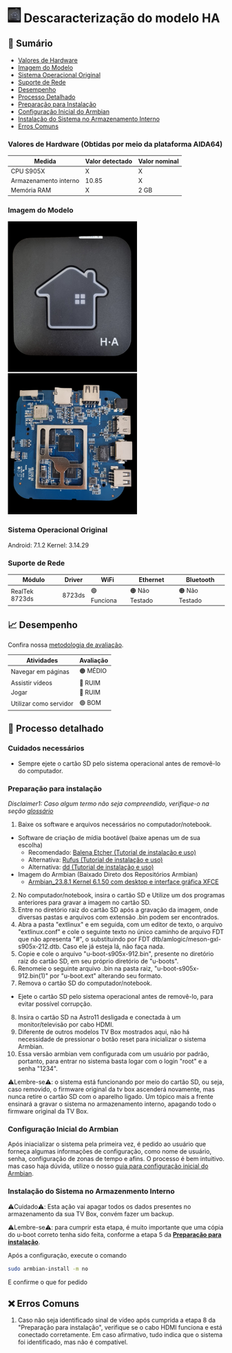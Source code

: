 # <img src="https://github.com/fellipetoffolo/super-projeto-tv-box/blob/Cortella/.assets/ha-box.jpeg" alt="Imagem do case" width="30"/> Descaracterização do modelo HA

## 🔎 Sumário
- [Valores de Hardware](#valores-de-hardware) 
- [Imagem do Modelo](#imagem-do-modelo)
- [Sistema Operacional Original](#sistema-operacional-original)
- [Suporte de Rede](#suporte-de-rede)
- [Desempenho](#-desempenho)
- [Processo Detalhado](#-processo-detalhado)
- [Preparação para Instalação](#preparação-para-instalação)
- [Configuração Inicial do Armbian](#configuração-inicial-do-armbian)
- [Instalação do Sistema no Armazenamento Interno](#instalação-do-sistema-no-armazenmento-interno)
- [Erros Comuns](#-erros-comuns)


### Valores de Hardware (Obtidas por meio da plataforma AIDA64)


| Medida                   | Valor detectado | Valor nominal |
| ------------------------ | --------------  | ------------- |
| CPU S905X                |       X         |       X       |
| Armazenamento interno    |       10.85     |       X       |
| Memória RAM              |       X         |      2 GB     |


### Imagem do Modelo

<img src="https://github.com/fellipetoffolo/super-projeto-tv-box/blob/Cortella/.assets/ha-box.jpeg" alt="Imagem do case" width="300"/>
<img src="https://github.com/fellipetoffolo/super-projeto-tv-box/blob/Cortella/.assets/ha-placa.jpeg" alt="Imagem do hardware" width="300"/>

### Sistema Operacional Original


Android: 7.1.2
Kernel: 3.14.29


### Suporte de Rede 

|Módulo          |Driver | WiFi        | Ethernet      | Bluetooth     | 
|----------------|-------|-------------|---------------|---------------|
|RealTek 8723ds  |8723ds |🟢 Funciona  |🟠 Não Testado|🟠 Não Testado |


## 📈 Desempenho

Confira nossa [metodologia de avaliação](material-de-apoio/glossario.md). <!-- Necessário criar arquivo de metodologia e linkar aqui -->

| Atividades                   | Avaliação     |
| ---------------------------- | --------------|
| Navegar em páginas           | 🟠 MÉDIO      |
| Assistir vídeos              | 🔴 RUIM       |
| Jogar                        | 🔴 RUIM       |
| Utilizar como servidor       | 🟢 BOM        |


## 📖 Processo detalhado

### Cuidados necessários

- Sempre ejete o cartão SD pelo sistema operacional antes de removê-lo do computador.

### Preparação para instalação

_Disclaimer1: Caso algum termo não seja compreendido, verifique-o na seção [glossário](material-de-apoio/glossario.md)_

1. Baixe os software e arquivos necessários no computador/notebook.
  - Software de criação de mídia bootável (baixe apenas um de sua escolha)
     - Recomendado: [Balena Etcher (Tutorial de instalação e uso)](https://etcher.balena.io/)
     - Alternativa: [Rufus (Tutorial de instalação e uso)](https://rufus.ie/pt_BR/)
     - Alternativa: [dd (Tutorial de instalação e uso)](https://medium.com/@emusyoka759/creating-a-bootable-usb-in-ubuntu-with-dd-9fb3debc0814)
  - Imagem do Armbian (Baixado Direto dos Repositórios Armbian)
     - [Armbian_23.8.1 Kernel 6.1.50 com desktop e interface gráfica XFCE](https://unioestebr-my.sharepoint.com/:u:/g/personal/renan_silva15_unioeste_br/EYO_IaHxLcxDrQMYyfNis-wBRl-OuYIk0nvXUq9LoGC1wA?e=gPsRky) 
2. No computador/notebook, insira o cartão SD e Utilize um dos programas anteriores para gravar a imagem no cartão SD.
3. Entre no diretório raiz do cartão SD após a gravação da imagem, onde diversas pastas e arquivos com extensão .bin podem ser encontrados.
4. Abra a pasta "extlinux" e em seguida, com um editor de texto, o arquivo "extlinux.conf" e cole o seguinte texto no único caminho de arquivo FDT que não apresenta "#", o substituindo por FDT dtb/amlogic/meson-gxl-s905x-212.dtb. Caso ele já esteja lá, não faça nada.
5. Copie e cole o arquivo "u-boot-s905x-912.bin", presente no diretório raiz do cartão SD, em seu próprio diretório de "u-boots".
6. Renomeie o seguinte arquivo .bin na pasta raiz, "u-boot-s905x-912.bin(1)" por "u-boot.ext" alterando seu formato.
7. Remova o cartão SD do computador/notebook.
  - Ejete o cartão SD pelo sistema operacional antes de removê-lo, para evitar possível corrupção. 
8. Insira o cartão SD na Astro11 desligada e conectada à um monitor/televisão por cabo HDMI.
9. Diferente de outros modelos TV Box mostrados aqui, não há necessidade de pressionar o botão reset para inicializar o sistema Armbian.
10. Essa versão armbian vem configurada com um usuário por padrão, portanto, para entrar no sistema basta logar com o login "root" e a senha "1234".

⚠️Lembre-se⚠️: o sistema está funcionando por meio do cartão SD, ou seja, caso removido, o firmware original da tv box ascenderá novamente, mas nunca retire o cartão SD com o aparelho ligado. Um tópico mais a frente ensinará a gravar o sistema no armazenamento interno, apagando todo o firmware original da TV Box.

### Configuração Inicial do Armbian

Após iniacializar o sistema pela primeira vez, é pedido ao usuário que forneça algumas informações de configuração, como nome de usuário, senha, configuração de zonas de tempo e afins. O processo é bem intuitivo. mas caso haja dúvida, utilize o nosso [guia para configuração inicial do Armbian](#).

### Instalação do Sistema no Armazenmento Interno 

⚠️Cuidado⚠️: Esta ação vai apagar todos os dados presentes no armazenamento da sua TV Box, convém fazer um backup.

⚠️Lembre-se⚠️: para cumprir esta etapa, é muito importante que uma cópia do u-boot correto tenha sido feita, conforme a etapa 5 da [**Preparação para instalação**](#preparação-para-instalação).

Após a configuração, execute o comando 


```bash
sudo armbian-install -m no
```

E confirme o que for pedido



## ❌ Erros Comuns

1. Caso não seja identificado sinal de vídeo após cumprida a etapa 8 da "Preparação para instalação", verifique se o cabo HDMI funciona e está conectado corretamente. Em caso afirmativo, tudo indica que o sistema foi identificado, mas não é compatível.



